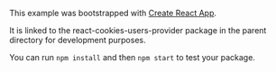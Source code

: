 This example was bootstrapped with [Create React App](https://github.com/facebook/create-react-app).

It is linked to the react-cookies-users-provider package in the parent directory for development purposes.

You can run `npm install` and then `npm start` to test your package.
